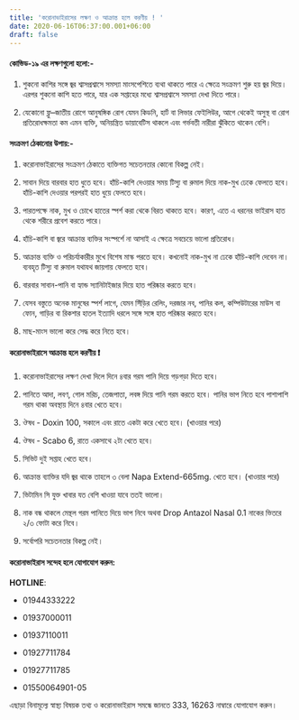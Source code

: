 ```yaml
---
title: 'করোনাভাইরাসের লক্ষণ ও আক্রান্ত হলে করণীয় ! '
date: 2020-06-16T06:37:00.001+06:00
draft: false
---
```


#### কোভিড-১৯ এর লক্ষণগুলো হলো:-

1.  শুকনো কাশির সঙ্গে জ্বর শ্বাসপ্রশ্বাসে সমস্যা মাংসপেশিতে ব্যথা থাকতে পারে এ ক্ষেত্রে সংক্রমণ শুরু হয় জ্বর দিয়ে। এরপর শুকনো কাশি হতে পারে, যার এক সপ্তাহের মধ্যে শ্বাসপ্রশ্বাসে সমস্যা দেখা দিতে পারে।
    
2.  যেকোনো ফ্লু–জাতীয় রোগে আনুষঙ্গিক রোগ যেমন কিডনি, হার্ট বা লিভার ফেইলিউর, আগে থেকেই অসুস্থ বা রোগ প্রতিরোধক্ষমতা কম এমন ব্যক্তি, অনিয়ন্ত্রিত ডায়াবেটিস থাকলে এবং গর্ভবতী নারীরা ঝুঁকিতে থাকেন বেশি।
    

#### সংক্রমণ ঠেকানোর উপায়:-

1.  করোনাভাইরাসের সংক্রমণ ঠেকাতে ব্যক্তিগত সচেতনতার কোনো বিকল্প নেই।
    
2.  সাবান দিয়ে বারবার হাত ধুতে হবে। হাঁচি-কাশি দেওয়ার সময় টিস্যু বা রুমাল দিয়ে নাক-মুখ ঢেকে ফেলতে হবে। হাঁচি-কাশি দেওয়ার পরপরই হাত ধুয়ে ফেলতে হবে।
    
3.  পারতপক্ষে নাক, মুখ ও চোখে হাতের স্পর্শ করা থেকে বিরত থাকতে হবে। কারণ, এতে এ ধরনের ভাইরাস হাত থেকে শরীরে প্রবেশ করতে পারে।
    
4.  হাঁচি-কাশি বা জ্বরে আক্রান্ত ব্যক্তির সংস্পর্শে না আসাই এ ক্ষেত্রে সবচেয়ে ভালো প্রতিরোধ।
    
5.  আক্রান্ত ব্যক্তি ও পরিচর্যাকারীর মুখে বিশেষ মাস্ক পরতে হবে। কখনোই নাক-মুখ না ঢেকে হাঁচি-কাশি দেবেন না। ব্যবহৃত টিস্যু বা রুমাল যথাযথ জায়গায় ফেলতে হবে।
    
6.  বারবার সাবান-পানি বা হ্যান্ড স্যানিটাইজার দিয়ে হাত পরিষ্কার করতে হবে।
    
7.  যেসব বস্তুতে অনেক মানুষের স্পর্শ লাগে, যেমন সিঁড়ির রেলিং, দরজার নব, পানির কল, কম্পিউটারের মাউস বা ফোন, গাড়ির বা রিকশার হাতল ইত্যাদি ধরলে সঙ্গে সঙ্গে হাত পরিষ্কার করতে হবে।
    
8.  মাছ-মাংস ভালো করে সেদ্ধ করে নিতে হবে।
    

#### করোনাভাইরাসে আক্রান্ত হলে করণীয় ❗

1.  করোনাভাইরাসের লক্ষণ দেখা দিলে দিনে ৪বার গরম পানি দিয়ে গড়গড়া দিতে হবে।
    
2.  পানিতে আদা, লবণ, গোল মরিচ, তেজপাতা, লবঙ্গ দিয়ে পানি গরম করতে হবে। পানির ভাপ নিতে হবে পাশাপাশি গরম থাকা অবস্থায় দিনে ৪বার খেতে হবে।
    
3.  ঔষধ - Doxin 100, সকালে এবং রাতে একটা করে খেতে হবে। (খাওয়ার পরে)
    
4.  ঔষধ - Scabo 6, রাতে একসাথে ২টা খেতে হবে।
    
5.  সিভিট দুই সপ্তাহ খেতে হবে।
    
6.  আক্রান্ত ব্যাক্তির যদি জ্বর থাকে তাহলে ৩ বেলা Napa Extend-665mg. খেতে হবে। (খাওয়ার পরে)
    
7.  ভিটামিন সি যুক্ত খাবার যত বেশি খাওয়া যাবে ততই ভালো।
    
8.  নাক বন্ধ থাকলে মেন্থল গরম পানিতে দিয়ে ভাপ নিবে অথবা Drop Antazol Nasal 0.1 নাকের ভিতরে ২/৩ ফোটা করে নিবে।
    
9.  সর্বোপরি সচেতনতার বিকল্প নেই।
    

#### করোনাভাইরাস সন্দেহ হলে যোগাযোগ করুন:

**HOTLINE**:

*   01944333222
    
*   01937000011
    
*   01937110011
    
*   01927711784
    
*   01927711785
    
*   01550064901-05
    

এছাড়া বিনামূল্যে স্বাস্থ্য বিষয়ক তথ্য ও করোনাভাইরাস সমন্ধে জানতে 333, 16263 নাম্বারে যোগাযোগ করুন।